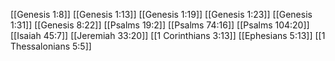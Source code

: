 [[Genesis 1:8]]
[[Genesis 1:13]]
[[Genesis 1:19]]
[[Genesis 1:23]]
[[Genesis 1:31]]
[[Genesis 8:22]]
[[Psalms 19:2]]
[[Psalms 74:16]]
[[Psalms 104:20]]
[[Isaiah 45:7]]
[[Jeremiah 33:20]]
[[1 Corinthians 3:13]]
[[Ephesians 5:13]]
[[1 Thessalonians 5:5]]
